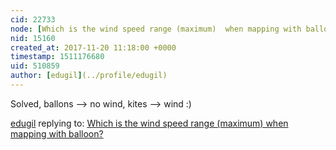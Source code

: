 ```yaml
---
cid: 22733
node: [Which is the wind speed range (maximum)  when mapping with balloon?  ](../notes/edugil/11-08-2017/which-is-the-wind-speed-range-when-using-when-mapping-with-balloon)
nid: 15160
created_at: 2017-11-20 11:18:00 +0000
timestamp: 1511176680
uid: 510859
author: [edugil](../profile/edugil)
---
```


Solved, ballons --> no wind, kites --> wind :)

[edugil](../profile/edugil) replying to: [Which is the wind speed range (maximum)  when mapping with balloon?  ](../notes/edugil/11-08-2017/which-is-the-wind-speed-range-when-using-when-mapping-with-balloon)

